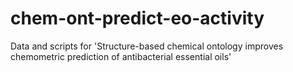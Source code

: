 # chem-ont-predict-eo-activity
Data and scripts for 'Structure-based chemical ontology improves  chemometric prediction of antibacterial essential oils'
